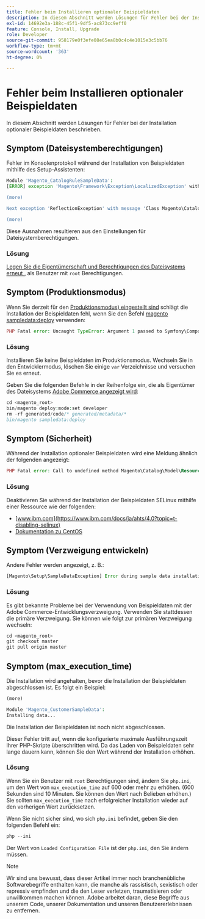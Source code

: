 ```yaml
---
title: Fehler beim Installieren optionaler Beispieldaten
description: In diesem Abschnitt werden Lösungen für Fehler bei der Installation optionaler Beispieldaten beschrieben.
exl-id: 14692e3a-188c-45f1-9df5-ac873cc9eff0
feature: Console, Install, Upgrade
role: Developer
source-git-commit: 958179e0f3efe08e65ea8b0c4c4e1015e3c5bb76
workflow-type: tm+mt
source-wordcount: '363'
ht-degree: 0%

---
```


# Fehler beim Installieren optionaler Beispieldaten

In diesem Abschnitt werden Lösungen für Fehler bei der Installation optionaler Beispieldaten beschrieben.

## Symptom (Dateisystemberechtigungen)

Fehler im Konsolenprotokoll während der Installation von Beispieldaten mithilfe des Setup-Assistenten:

```php
Module 'Magento_CatalogRuleSampleData':
[ERROR] exception 'Magento\Framework\Exception\LocalizedException' with message 'Can't create directory /var/www/html/magento2/generated/code/Magento/CatalogRule/Model/.' in /var/www/html/magento2/lib/internal/Magento/Framework/Code/Generator.php:103

(more)

Next exception 'ReflectionException' with message 'Class Magento\CatalogRule\Model\RuleFactory does not exist' in /var/www/html/magento2/lib/internal/Magento/Framework/Code/Reader/ClassReader.php:29

(more)
```

Diese Ausnahmen resultieren aus den Einstellungen für Dateisystemberechtigungen.

### Lösung

[Legen Sie die Eigentümerschaft und Berechtigungen des Dateisystems erneut ](https://experienceleague.adobe.com/docs/commerce-operations/configuration-guide/deployment/file-system-permissions.html?lang=de), als Benutzer mit `root` Berechtigungen.

## Symptom (Produktionsmodus)

Wenn Sie derzeit für den [Produktionsmodus) eingestellt sind](https://experienceleague.adobe.com/docs/commerce-operations/configuration-guide/setup/application-modes.html?lang=de) schlägt die Installation der Beispieldaten fehl, wenn Sie den Befehl [magento sampledata:deploy](https://experienceleague.adobe.com/docs/commerce-operations/installation-guide/next-steps/sample-data/composer-packages.html?lang=de) verwenden:

```php
PHP Fatal error: Uncaught TypeError: Argument 1 passed to Symfony\Component\Console\Input\ArrayInput::__construct() must be of the type array, object given, called in /<path>/vendor/magento/framework/ObjectManager/Factory/AbstractFactory.php on line 97 and defined in /<path>/vendor/symfony/console/Symfony/Component/Console/Input/ArrayInput.php:37
```

### Lösung

Installieren Sie keine Beispieldaten im Produktionsmodus. Wechseln Sie in den Entwicklermodus, löschen Sie einige `var` Verzeichnisse und versuchen Sie es erneut.

Geben Sie die folgenden Befehle in der Reihenfolge ein, die als Eigentümer des Dateisystems [Adobe Commerce angezeigt wird](https://experienceleague.adobe.com/docs/commerce-operations/installation-guide/prerequisites/file-system/overview.html?lang=de):

```php
cd <magento_root>
bin/magento deploy:mode:set developer
rm -rf generated/code/* generated/metadata/*
bin/magento sampledata:deploy
```

## Symptom (Sicherheit)

Während der Installation optionaler Beispieldaten wird eine Meldung ähnlich der folgenden angezeigt:

```php
PHP Fatal error: Call to undefined method Magento\Catalog\Model\Resource\Product\Interceptor::getWriteConnection() in /var/www/magento2/app/code/Magento/SampleData/Module/Catalog/Setup/Product/Gallery.php on line 144
```

### Lösung

Deaktivieren Sie während der Installation der Beispieldaten SELinux mithilfe einer Ressource wie der folgenden:

* [www.ibm.com](https://www.ibm.com/docs/ja/ahts/4.0?topic=t-disabling-selinux)
* [Dokumentation zu CentOS](https://docs.centos.org/en-US/docs/)

## Symptom (Verzweigung entwickeln)

Andere Fehler werden angezeigt, z. B.:

```php
[Magento\Setup\SampleDataException] Error during sample data installation: Class Magento\Sales\Model\Service\OrderFactory does not exist
```

### Lösung

Es gibt bekannte Probleme bei der Verwendung von Beispieldaten mit der Adobe Commerce-Entwicklungsverzweigung. Verwenden Sie stattdessen die primäre Verzweigung. Sie können wie folgt zur primären Verzweigung wechseln:

```php
cd <magento_root>
git checkout master
git pull origin master
```

## Symptom (max_execution_time)

Die Installation wird angehalten, bevor die Installation der Beispieldaten abgeschlossen ist. Es folgt ein Beispiel:

```php
(more)

Module 'Magento_CustomerSampleData':
Installing data...
```

Die Installation der Beispieldaten ist noch nicht abgeschlossen.

Dieser Fehler tritt auf, wenn die konfigurierte maximale Ausführungszeit Ihrer PHP-Skripte überschritten wird. Da das Laden von Beispieldaten sehr lange dauern kann, können Sie den Wert während der Installation erhöhen.

### Lösung

Wenn Sie ein Benutzer mit `root` Berechtigungen sind, ändern Sie `php.ini`, um den Wert von `max_execution_time` auf 600 oder mehr zu erhöhen. (600 Sekunden sind 10 Minuten. Sie können den Wert nach Belieben erhöhen.) Sie sollten `max_execution_time` nach erfolgreicher Installation wieder auf den vorherigen Wert zurücksetzen.

Wenn Sie nicht sicher sind, wo sich `php.ini` befindet, geben Sie den folgenden Befehl ein:

```php
php --ini
```

Der Wert von `Loaded Configuration File` ist der `php.ini`, den Sie ändern müssen.

>[!NOTE]
>
>Wir sind uns bewusst, dass dieser Artikel immer noch branchenübliche Softwarebegriffe enthalten kann, die manche als rassistisch, sexistisch oder repressiv empfinden und die den Leser verletzen, traumatisieren oder unwillkommen machen können. Adobe arbeitet daran, diese Begriffe aus unserem Code, unserer Dokumentation und unseren Benutzererlebnissen zu entfernen.
